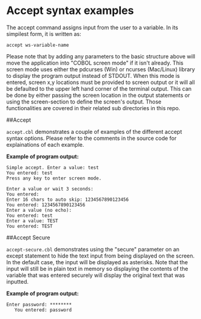 # Accept syntax examples

The accept command assigns input from the user to a variable. In its simpilest form, it is 
written as:

```accept ws-variable-name```


Please note that by adding any parameters to the basic structure above will move the application 
into "COBOL screen mode" if it isn't already. This screen mode uses either the pdcurses (Win) or 
ncurses (Mac/Linux) library to display the program output instead of STDOUT. When this mode is entered, 
screen x,y locations must be provided to screen output or it will all be defaulted to the 
upper left hand corner of the terminal output. This can be done by either passing the screen 
location in the output statements or using the screen-section to define the screen's output. 
Those functionalities are covered in their related sub directories in this repo.



##Accept


```accept.cbl``` demonstrates a couple of examples of the different accept syntax options. Please
refer to the comments in the source code for explainations of each example.


**Example of program output:**

```
Simple accept. Enter a value: test
You entered: test
Press any key to enter screen mode.

Enter a value or wait 3 seconds:
You entered:
Enter 16 chars to auto skip: 1234567890123456
You entered: 1234567890123456
Enter a value (no echo):
You entered: test
Enter a value: TEST
You entered: TEST  
```



##Accept Secure

```accept-secure.cbl``` demonstrates using the "secure" parameter on an except statement to hide 
the text input from being displayed on the screen. In the default case, the input will be displayed 
as asterisks. Note that the input will still be in plain text in memory so displaying the contents 
of the variable that was entered securely will display the original text that was inputted. 

**Example of program output:**

```
Enter password: ********
   You entered: password
```




